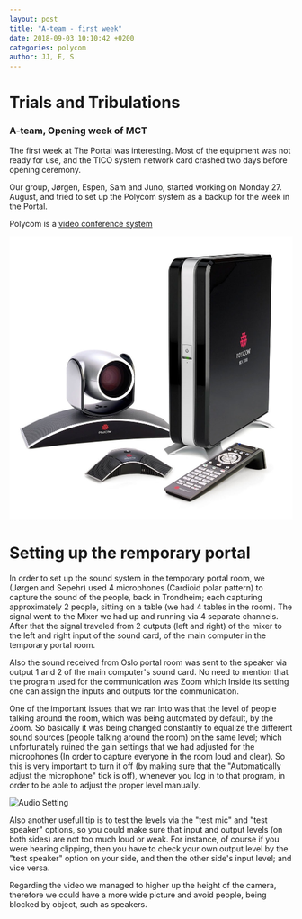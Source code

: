 ```yaml
---
layout: post
title: "A-team - first week"
date: 2018-09-03 10:10:42 +0200
categories: polycom
author: JJ, E, S
---
```


# Trials and Tribulations
### A-team, Opening week of MCT

The first week at The Portal was interesting. Most of the equipment was not ready for use, and the TICO system network card crashed two days before opening ceremony. 

Our group, Jørgen, Espen, Sam and Juno, started working on Monday 27. August, and tried to set up the Polycom system as a backup for the week in the Portal. 

Polycom is a [video conference system]()

![polycom](/assets/img/polycom.jpg "Polycom")


# Setting up the remporary portal #

In order to set up the sound system in the temporary portal room, we (Jørgen and Sepehr) used 4 microphones (Cardioid polar pattern) to capture the sound of the people, back in Trondheim; each capturing approximately 2 people, sitting on a table (we had 4 tables in the room). The signal went to the Mixer we had up and running via 4 separate channels. After that the signal traveled from 2 outputs (left and right) of the mixer to the left and right input of the sound card, of the main computer in the temporary portal room.

Also the sound received from Oslo portal room was sent to the speaker via output 1 and 2 of the main computer's sound card.
No need to mention that the program used for the communication was Zoom which Inside its setting one can assign the inputs and outputs for the communication.

One of the important issues that we ran into was that the level of people talking around the room, which was being automated by default, by the Zoom. So basically it was being changed constantly to equalize the different sound sources (people talking around the room) on the same level; which unfortunately ruined the gain settings that we had adjusted for the microphones (In order to capture everyone in the room loud and clear). So this is very important to turn it off (by making sure that the "Automatically adjust the microphone" tick is off), whenever you log in to that program, in order to be able to adjust the proper level manually.

![Audio Setting](https://support.zoom.us/hc/en-gb/article_attachments/203793116/2_TestingAudio.PNG "Audio Setting")

Also another usefull tip is to test the levels via the "test mic" and "test speaker" options, so you could make sure that input and output levels (on both sides) are not too much loud or weak.
For instance, of course if you were hearing clipping, then you have to check your own output level by the "test speaker" option on your side, and then the other side's input level; and vice versa.

Regarding the video we managed to higher up the height of the camera, therefore we could have a more wide picture and avoid people, being blocked by object, such as speakers.
